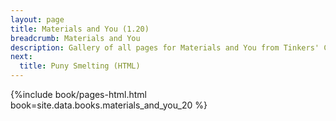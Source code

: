 ```yaml
---
layout: page
title: Materials and You (1.20)
breadcrumb: Materials and You
description: Gallery of all pages for Materials and You from Tinkers' Construct in Minecraft 1.20.1.
next:
  title: Puny Smelting (HTML)
---
```


{%include book/pages-html.html book=site.data.books.materials_and_you_20 %}
